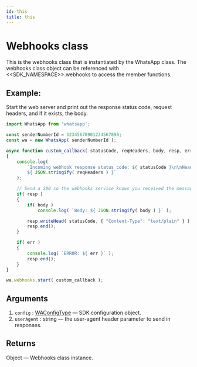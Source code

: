 ```yaml
---
id: this
title: this
---
```


# Webhooks class
This is the webhooks class that is instantiated by the WhatsApp class. The webhooks class object can be referenced with <<SDK_NAMESPACE>>.webhooks to access the member functions.

## Example:
Start the web server and print out the response status code, request headers, and if it exists, the body.

```js
import WhatsApp from 'whatsapp';

const senderNumberId = 12345678901234567890;
const wa = new WhatsApp( senderNumberId );

async function custom_callback( statusCode, reqHeaders, body, resp, err )
{
    console.log(
        `Incoming webhook response status code: ${ statusCode }\n\nHeaders:
        ${ JSON.stringify( reqHeaders ) }`
    );

    // Send a 200 so the webhooks service knows you received the message
    if( resp )
    {
        if( body )
            console.log( `Body: ${ JSON.stringify( body ) }` );

        resp.writeHead( statusCode, { "Content-Type": "text/plain" } );
        resp.end();
    }

    if( err )
    {
        console.log( `ERROR: ${ err }` );
        resp.end();
    }
}

wa.webhooks.start( custom_callback );
```

## Arguments
1. `config` : [WAConfigType](../types/WAConfigType) — SDK configuration object.
2. `userAgent` : string — the user-agent header parameter to send in responses.

## Returns
Object — Webhooks class instance.

